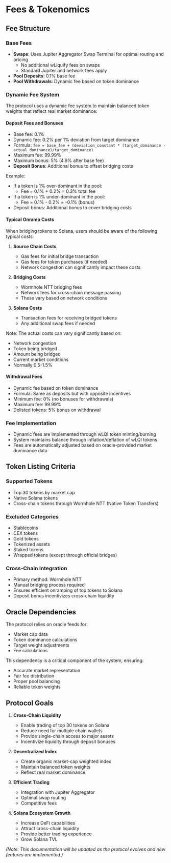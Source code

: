 # Fees & Tokenomics

## Fee Structure

### Base Fees
- **Swaps**: Uses Jupiter Aggregator Swap Terminal for optimal routing and pricing
  - No additional wLiquify fees on swaps
  - Standard Jupiter and network fees apply
- **Pool Deposits**: 0.1% base fee
- **Pool Withdrawals**: Dynamic fee based on token dominance

### Dynamic Fee System

The protocol uses a dynamic fee system to maintain balanced token weights that reflect real market dominance:

#### Deposit Fees and Bonuses
- Base fee: 0.1%
- Dynamic fee: 0.2% per 1% deviation from target dominance
- Formula: `fee = base_fee + (deviation_constant * (target_dominance - actual_dominance)/target_dominance)`
- Maximum fee: 99.99%
- Maximum bonus: 5% (4.9% after base fee)
- **Deposit Bonus**: Additional bonus to offset bridging costs

Example:
- If a token is 1% over-dominant in the pool:
  - Fee = 0.1% + 0.2% = 0.3% total fee
- If a token is 1% under-dominant in the pool:
  - Fee = 0.1% - 0.2% = -0.1% (bonus)
- Deposit bonus: Additional bonus to cover bridging costs

#### Typical Onramp Costs
When bridging tokens to Solana, users should be aware of the following typical costs:

1. **Source Chain Costs**
   - Gas fees for initial bridge transaction
   - Gas fees for token purchases (if needed)
   - Network congestion can significantly impact these costs

2. **Bridging Costs**
   - Wormhole NTT bridging fees
   - Network fees for cross-chain message passing
   - These vary based on network conditions

3. **Solana Costs**
   - Transaction fees for receiving bridged tokens
   - Any additional swap fees if needed

Note: The actual costs can vary significantly based on:
- Network congestion
- Token being bridged
- Amount being bridged
- Current market conditions
- Normally 0.5-1.5%

#### Withdrawal Fees
- Dynamic fee based on token dominance
- Formula: Same as deposits but with opposite incentives
- Minimum fee: 0% (no bonuses for withdrawals)
- Maximum fee: 99.99%
- Delisted tokens: 5% bonus on withdrawal

### Fee Implementation
- Dynamic fees are implemented through wLQI token minting/burning
- System maintains balance through inflation/deflation of wLQI tokens
- Fees are automatically adjusted based on oracle-provided market dominance data

## Token Listing Criteria

### Supported Tokens
- Top 30 tokens by market cap
- Native Solana tokens
- Cross-chain tokens through Wormhole NTT (Native Token Transfers)

### Excluded Categories
- Stablecoins
- CEX tokens
- Gold tokens
- Tokenized assets
- Staked tokens
- Wrapped tokens (except through official bridges)

### Cross-Chain Integration
- Primary method: Wormhole NTT
- Manual bridging process required
- Ensures efficient onramping of top tokens to Solana
- Deposit bonus incentivizes cross-chain liquidity

## Oracle Dependencies

The protocol relies on oracle feeds for:
- Market cap data
- Token dominance calculations
- Target weight adjustments
- Fee calculations

This dependency is a critical component of the system, ensuring:
- Accurate market representation
- Fair fee distribution
- Proper pool balancing
- Reliable token weights

## Protocol Goals

1. **Cross-Chain Liquidity**
   - Enable trading of top 30 tokens on Solana
   - Reduce need for multiple chain wallets
   - Provide single-chain access to major assets
   - Incentivize liquidity through deposit bonuses

2. **Decentralized Index**
   - Create organic market-cap weighted index
   - Maintain balanced token weights
   - Reflect real market dominance

3. **Efficient Trading**
   - Integration with Jupiter Aggregator
   - Optimal swap routing
   - Competitive fees

4. **Solana Ecosystem Growth**
   - Increase DeFi capabilities
   - Attract cross-chain liquidity
   - Provide better trading experience
   - Grow Solana TVL

*(Note: This documentation will be updated as the protocol evolves and new features are implemented.)* 
